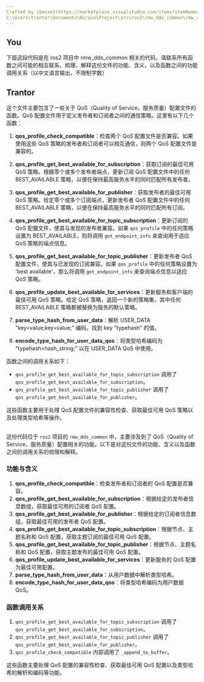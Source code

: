 ```yaml
---
Crafted by [Genie](https://marketplace.visualstudio.com/items?itemName=genieai.chatgpt-vscode)
C:\Users\trantor\Documents\Hirain\Project\src\ros2\rmw_dds_common\rmw_dds_common\include\rmw_dds_common\qos.md
---
```


## You

下面这段代码是在 ros2 项目中 rmw_dds_common 相关的代码，请联系所有函数之间可能的相互联系，梳理、解释这份文件的功能、含义，以及函数之间的功能调用关系（以中文语言输出，不限制字数）

## Trantor

这个文件主要包含了一些关于 QoS（Quality of Service，服务质量）配置文件的函数。QoS 配置文件用于定义发布者和订阅者之间的通信策略。这里有以下几个函数：

1. **qos_profile_check_compatible**：检查两个 QoS 配置文件是否兼容。如果使用这些 QoS 策略的发布者和订阅者可以相互通信，则两个 QoS 配置文件是兼容的。

2. **qos_profile_get_best_available_for_subscription**：获取订阅的最佳可用 QoS 策略。根据零个或多个发布者端点，更新订阅 QoS 配置文件中的任何 BEST_AVAILABLE 策略，以便在保持最高服务水平的同时匹配所有发布者。

3. **qos_profile_get_best_available_for_publisher**：获取发布者的最佳可用 QoS 策略。给定零个或多个订阅端点，更新发布者 QoS 配置文件中的任何 BEST_AVAILABLE 策略，以便在保持最高服务水平的同时匹配所有订阅。

4. **qos_profile_get_best_available_for_topic_subscription**：更新订阅的 QoS 配置文件，使其与发现的发布者兼容。如果 `qos_profile` 中的任何策略设置为 BEST_AVAILABLE，则将调用 `get_endpoint_info` 来查询用于适应 QoS 策略的端点信息。

5. **qos_profile_get_best_available_for_topic_publisher**：更新发布者 QoS 配置文件，使其与已发现的订阅兼容。如果 `qos_profile` 中的任何策略设置为 'best available'，那么将调用 `get_endpoint_info` 来查询端点信息以适应 QoS 策略。

6. **qos_profile_update_best_available_for_services**：更新服务和客户端的最佳可用 QoS 策略。给定 QoS 策略，返回一个新的策略集，其中任何 BEST_AVAILABLE 策略都被替换为服务的默认策略。

7. **parse_type_hash_from_user_data**：解析 USER_DATA "key=value;key=value;" 编码，找到 key "typehash" 的值。

8. **encode_type_hash_for_user_data_qos**：将类型哈希编码为 "typehash=hash_string;" 以在 USER_DATA QoS 中使用。

函数之间的调用关系如下：

- `qos_profile_get_best_available_for_topic_subscription` 调用了 `qos_profile_get_best_available_for_subscription`。
- `qos_profile_get_best_available_for_topic_publisher` 调用了 `qos_profile_get_best_available_for_publisher`。

这些函数主要用于处理 QoS 配置文件的兼容性检查、获取最佳可用 QoS 策略以及处理类型哈希等操作。

##

这份代码位于 `ros2` 项目的 `rmw_dds_common` 中，主要涉及到了 QoS（Quality of Service，服务质量）配置相关的功能。以下是对这份文件的功能、含义以及函数之间的调用关系的梳理和解释。

### 功能与含义

1. **qos_profile_check_compatible**：检查发布者和订阅者的 QoS 配置是否兼容。
2. **qos_profile_get_best_available_for_subscription**：根据给定的发布者信息数组，获取最佳可用的订阅者 QoS 配置。
3. **qos_profile_get_best_available_for_publisher**：根据给定的订阅者信息数组，获取最佳可用的发布者 QoS 配置。
4. **qos_profile_get_best_available_for_topic_subscription**：根据节点、主题名称和 QoS 配置，获取主题订阅的最佳可用 QoS 配置。
5. **qos_profile_get_best_available_for_topic_publisher**：根据节点、主题名称和 QoS 配置，获取主题发布的最佳可用 QoS 配置。
6. **qos_profile_update_best_available_for_services**：更新服务的 QoS 配置为最佳可用配置。
7. **parse_type_hash_from_user_data**：从用户数据中解析类型哈希。
8. **encode_type_hash_for_user_data_qos**：将类型哈希编码为用户数据 QoS。

### 函数调用关系

1. `qos_profile_get_best_available_for_topic_subscription` 调用了 `qos_profile_get_best_available_for_subscription`。
2. `qos_profile_get_best_available_for_topic_publisher` 调用了 `qos_profile_get_best_available_for_publisher`。
3. `qos_profile_check_compatible` 内部调用了 `_append_to_buffer`。

这些函数主要处理 QoS 配置的兼容性检查、获取最佳可用 QoS 配置以及类型哈希的解析和编码等功能。
